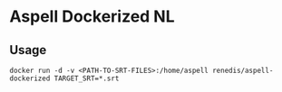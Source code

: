 # Aspell Dockerized NL

## Usage

```
docker run -d -v <PATH-TO-SRT-FILES>:/home/aspell renedis/aspell-dockerized TARGET_SRT=*.srt

```
